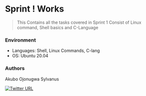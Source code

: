 # Sprint ! Works

> This Contains all the tasks covered in Sprint 1
> Consist of Linux command, Shell basics and C-Language

### Environment
* Languages: Shell, Linux Commands, C-lang
* OS: Ubuntu 20.04

### Authors
Akubo Ojonugwa Sylvanus

[![Twitter URL](https://img.shields.io/twitter/url/https/twitter.com/SilverAkubo.svg?style=social&label=Follow%20%40SilverAkubo)](https://twitter.com/SilverAkubo)
